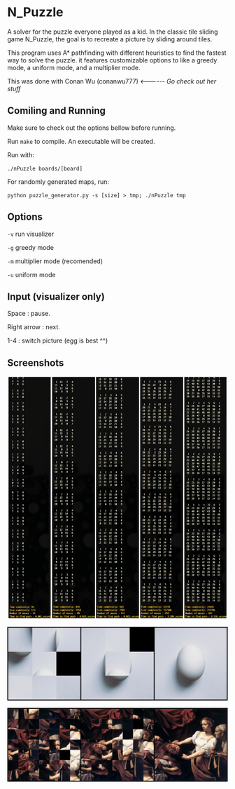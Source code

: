 # N_Puzzle

A solver for the puzzle everyone played as a kid. In the classic tile sliding game N_Puzzle, the goal is to recreate a picture by sliding around
tiles. 

This program uses A* pathfinding with different heuristics to find the fastest way to solve the puzzle. it features customizable options to
like a greedy mode, a uniform mode, and a multiplier mode.

This was done with Conan Wu (conanwu777) <------ *Go check out her stuff*  

## Comiling and Running

Make sure to check out the options bellow before running.

Run `make` to compile. An executable will be created.

Run with:
```
./nPuzzle boards/[board]
```

For randomly generated maps, run:
```
python puzzle_generator.py -s [size] > tmp; ./nPuzzle tmp
```

## Options

`-v` run visualizer

`-g` greedy mode

`-m` multiplier mode (recomended)

 `-u` uniform mode

## Input (visualizer only)

Space : pause.

Right arrow : next.

1-4 : switch picture (egg is best ^^)

## Screenshots

![alt text](screenshots/1.jpg)

![alt text](screenshots/2.jpg)

![alt text](screenshots/3.jpg)
